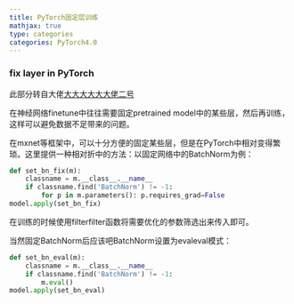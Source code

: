 ```yaml
---
title: PyTorch固定层训练
mathjax: true
type: categories
categories: PyTorch4.0
---
```


### fix layer in PyTorch

此部分转自大佬[大大大大大大佬二号](https://izhaolei.github.io/pytorch4.0/2018/06/19/PyTorch-fix-layer/)

在神经网络finetune中往往需要固定pretrained model中的某些层，然后再训练，这样可以避免数据不足带来的问题。

在mxnet等框架中，可以十分方便的固定某些层，但是在PyTorch中相对变得繁琐。这里提供一种相对折中的方法：以固定网络中的BatchNorm为例：

```python
def set_bn_fix(m):
    classname = m.__class__.__name__
    if classname.find('BatchNorm') != -1:
        for p in m.parameters(): p.requires_grad=False
model.apply(set_bn_fix)
```

在训练的时候使用filterfilter函数将需要优化的参数筛选出来传入即可。

当然固定BatchNorm后应该吧BatchNorm设置为evaleval模式：

```python
def set_bn_eval(m):
    classname = m.__class__.__name__
    if classname.find('BatchNorm') != -1:
        m.eval()
model.apply(set_bn_eval)
```